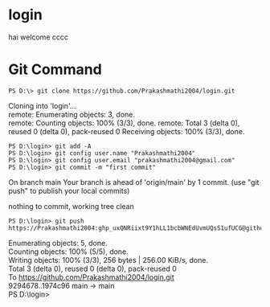 # login

hai   welcome
  cccc






# Git Command

~~~
PS D:\> git clone https://github.com/Prakashmathi2004/login.git
~~~         
Cloning into 'login'...         
remote: Enumerating objects: 3, done.  
remote: Counting objects: 100% (3/3), done.
remote: Total 3 (delta 0), reused 0 (delta 0), pack-reused 0
Receiving objects: 100% (3/3), done.

~~~
PS D:\login> git add -A
PS D:\login> git config user.name "Prakashmathi2004"         
PS D:\login> git config user.email "prakashmathi2004@gmail.com"         
PS D:\login> git commit -m "first commit"

~~~

On branch main
Your branch is ahead of 'origin/main' by 1 commit.
  (use "git push" to publish your local commits)

nothing to commit, working tree clean

~~~
PS D:\login> git push https://Prakashmathi2004: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@github.com/Prakashmathi2004/login.git
~~~

Enumerating objects: 5, done.         
Counting objects: 100% (5/5), done.         
Writing objects: 100% (3/3), 256 bytes | 256.00 KiB/s, done.            
Total 3 (delta 0), reused 0 (delta 0), pack-reused 0              
To https://github.com/Prakashmathi2004/login.git           
   9294678..1974c96  main -> main                
PS D:\login>                
